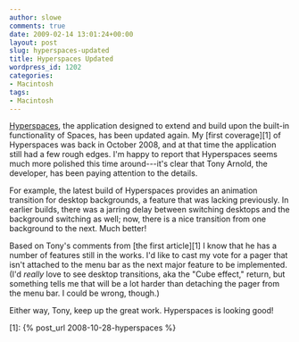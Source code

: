 ```yaml
---
author: slowe
comments: true
date: 2009-02-14 13:01:24+00:00
layout: post
slug: hyperspaces-updated
title: Hyperspaces Updated
wordpress_id: 1202
categories:
- Macintosh
tags:
- Macintosh
---
```


[Hyperspaces](http://www.hyperspacesapp.com/), the application designed to extend and build upon the built-in functionality of Spaces, has been updated again. My [first coverage][1] of Hyperspaces was back in October 2008, and at that time the application still had a few rough edges. I'm happy to report that Hyperspaces seems much more polished this time around---it's clear that Tony Arnold, the developer, has been paying attention to the details.

For example, the latest build of Hyperspaces provides an animation transition for desktop backgrounds, a feature that was lacking previously. In earlier builds, there was a jarring delay between switching desktops and the background switching as well; now, there is a nice transition from one background to the next. Much better!

Based on Tony's comments from [the first article][1] I know that he has a number of features still in the works. I'd like to cast my vote for a pager that isn't attached to the menu bar as the next major feature to be implemented. (I'd _really_ love to see desktop transitions, aka the "Cube effect," return, but something tells me that will be a lot harder than detaching the pager from the menu bar. I could be wrong, though.)

Either way, Tony, keep up the great work. Hyperspaces is looking good!

[1]: {% post_url 2008-10-28-hyperspaces %}
